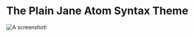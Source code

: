 # The Plain Jane Atom Syntax Theme

![A screenshot!](https://github.com/orangeroomsoftware/plain-jane-atom-theme/screenshot.png)

